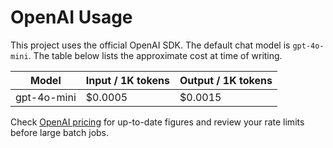 # OpenAI Usage

This project uses the official OpenAI SDK. The default chat model is `gpt-4o-mini`. The table below lists the approximate cost at time of writing.

| Model       | Input / 1K tokens | Output / 1K tokens |
| ----------- | ----------------- | ------------------ |
| gpt-4o-mini | $0.0005           | $0.0015            |

Check [OpenAI pricing](https://openai.com/pricing) for up-to-date figures and review your rate limits before large batch jobs.

